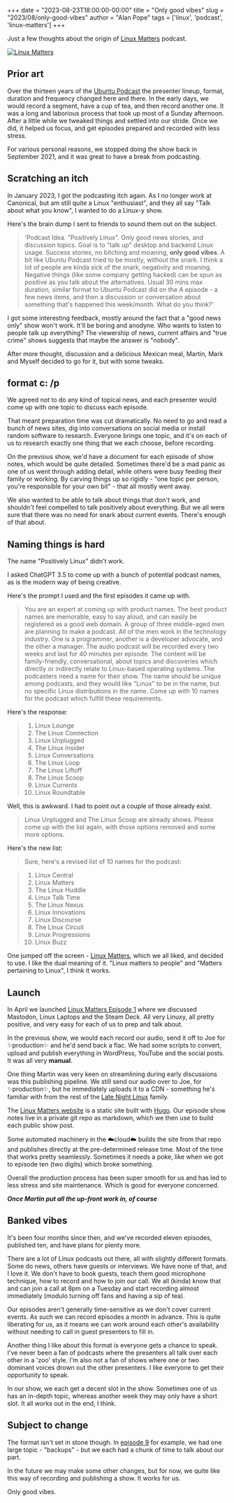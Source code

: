 +++
date = "2023-08-23T18:00:00-00:00"
title = "Only good vibes"
slug = "2023/08/only-good-vibes"
author = "Alan Pope"
tags = ['linux', 'podcast', 'linux-matters']
+++

Just a few thoughts about the origin of [Linux Matters](https://linuxmatters.sh) podcast.

[![Linux Matters](/images/2023-08-23/linuxmatters-banner-3000x750.webp)](https://linuxmatters.sh)

## Prior art

Over the thirteen years of the [Ubuntu Podcast](https://ubuntupodcast.org/) the presenter lineup, format, duration and frequency changed here and there. In the early days, we would record a segment, have a cup of tea, and then record another one. It was a long and laborious process that took up most of a Sunday afternoon. After a little while we tweaked things and settled into our stride. Once we did, it helped us focus, and get episodes prepared and recorded with less stress. 

For various personal reasons, we stopped doing the show back in September 2021, and it was great to have a break from podcasting. 

## Scratching an itch

In January 2023, I got the podcasting itch again. As I no longer work at Canonical, but am still quite a Linux "enthusiast", and they all say "Talk about what you know", I wanted to do a Linux-y show.

Here's the brain dump I sent to friends to sound them out on the subject.

>'Podcast Idea. "Positively Linux". Only good news stories, and discussion topics. Goal is to "talk up" desktop and backend Linux usage. Success stories, no bitching and moaning, **only good vibes**. A bit like Ubuntu Podcast tried to be mostly, without the snark. I think a lot of people are kinda sick of the snark, negativity and moaning. Negative things (like some company getting hacked) can be spun as positive as you talk about the alternatives. Usual 30 mins max duration, similar format to Ubuntu Podcast did on the A episode - a few news items, and then a discussion or conversation about something that's happened this week/month. What do you think?'

I got some interesting feedback, mostly around the fact that a "good news only" show won't work. It'll be boring and anodyne. Who wants to listen to people talk up everything? The viewership of news, current affairs and "true crime" shows suggests that maybe the answer is "nobody". 

After more thought, discussion and a delicious Mexican meal, Martin, Mark and Myself decided to go for it, but with some tweaks. 

## format c: /p

We agreed not to do any kind of topical news, and each presenter would come up with one topic to discuss each episode. 

That meant preparation time was cut dramatically. No need to go and read a bunch of news sites, dig into conversations on social media or install random software to research. Everyone brings one topic, and it's on each of us to research exactly one thing that we each choose, before recording.  

On the previous show, we'd have a document for each episode of show notes, which would be quite detailed. Sometimes there'd be a mad panic as one of us went through adding detail, while others were busy feeding their family or working. By carving things up so rigidly - "one topic per person, you're responsible for your own bit" - that all mostly went away. 

We also wanted to be able to talk about things that don't work, and shouldn't feel compelled to talk positively about everything. But we all were sure that there was no need for snark about current events. There's enough of that about.

## Naming things is hard

The name "Positively Linux" didn't work. 

I asked ChatGPT 3.5 to come up with a bunch of potential podcast names, as is the modern way of being creative. 

Here's the prompt I used and the first episodes it came up with.

> You are an expert at coming up with product names. The best product names are memorable, easy to say aloud, and can easily be registered as a good web domain. A group of three middle-aged men are planning to make a podcast. All of the men work in the technology industry. One is a programmer, another is a developer advocate, and the other a manager. The audio podcast will be recorded every two weeks and last for 40 minutes per episode. The content will be family-friendly, conversational, about topics and discoveries which directly or indirectly relate to Linux-based operating systems. The podcasters need a name for their show. The name should be unique among podcasts, and they would like "Linux" to be in the name, but no specific Linux distributions in the name. Come up with 10 names for the podcast which fulfill these requirements.

Here's the response:

> 1. Linux Lounge
> 2. The Linux Connection
> 3. Linux Unplugged
> 4. The Linux Insider
> 5. Linux Conversations
> 6. The Linux Loop
> 7. The Linux Liftoff
> 8. The Linux Scoop
> 9. Linux Currents
> 10. Linux Roundtable


Well, this is awkward. I had to point out a couple of those already exist.

> Linux Unplugged and The Linux Scoop are already shows. Please come up with the list again, with those options removed and some more options.

Here's the new list:

> Sure, here's a revised list of 10 names for the podcast:

> 1. Linux Central
> 2. Linux Matters
> 3. The Linux Huddle
> 4. Linux Talk Time
> 5. The Linux Nexus
> 6. Linux Innovations
> 7. Linux Discourse
> 8. The Linux Circuit
> 9. Linux Progressions
> 10. Linux Buzz

One jumped off the screen - [Linux Matters](https://linuxmatters.sh), which we all liked, and decided to use. I like the dual meaning of it. "Linux matters to people" and "Matters pertaining to Linux", I think it works. 

## Launch

In April we launched [Linux Matters Episode 1](https://linuxmatters.sh/1) where we discussed Mastodon, Linux Laptops and the Steam Deck. All very Linuxy, all pretty positive, and very easy for each of us to prep and talk about. 

In the previous show, we would each record our audio, send it off to Joe for ✨production✨ and he'd send back a flac. We had some scripts to convert, upload and publish everything in WordPress, YouTube and the social posts. It was all very **manual**.

One thing Martin was very keen on streamlining during early discussions was this publishing pipeline. We still send our audio over to Joe, for ✨production✨, but he immediately uploads it to a CDN - something he's familiar with from the rest of the [Late Night Linux](https://latenightlinux.com/) family.

The [Linux Matters website](https://linuxmatters.sh) is a static site built with [Hugo](https://gohugo.io/). Our episode show notes live in a private git repo as markdown, which we then use to build each public show post.

Some automated machinery in the ☁️cloud☁️ builds the site from that repo and publishes directly at the pre-determined release time. Most of the time that works pretty seamlessly. Sometimes it needs a poke, like when we got to episode ten (two digits) which broke something. 

Overall the production process has been super smooth for us and has led to less stress and site maintenance. Which is good for everyone concerned. 

___Once Martin put all the up-front work in, of course___

## Banked vibes

It's been four months since then, and we've recorded eleven episodes, published ten, and have plans for plenty more. 

There are a lot of Linux podcasts out there, all with slightly different formats. Some do news, others have guests or interviews. We have none of that, and I love it. We don't have to book guests, teach them good microphone technique, how to record and how to join our call. We all (kinda) know that and can join a call at 8pm on a Tuesday and start recording almost immediately (modulo turning off fans and having a sip of tea).

Our episodes aren't generally time-sensitive as we don't cover current events. As such we can record episodes a month in advance. This is quite liberating for us, as it means we can work around each other's availability without needing to call in guest presenters to fill in. 

Another thing I like about this format is everyone gets a chance to speak. I've never been a fan of podcasts where the presenters all talk over each other in a 'zoo' style. I'm also not a fan of shows where one or two dominant voices drown out the other presenters. I like everyone to get their opportunity to speak.

In our show, we each get a decent slot in the show. Sometimes one of us has an in-depth topic, whereas another week they may only have a short slot. It all works out in the end, I think.

## Subject to change

The format isn't set in stone though. In [episode 9](https://linuxmatters.sh/9/) for example, we had one large topic - "backups" - but we each had a chunk of time to talk about our part. 

In the future we may make some other changes, but for now, we quite like this way of recording and publishing a show. It works for us. 

Only good vibes.

